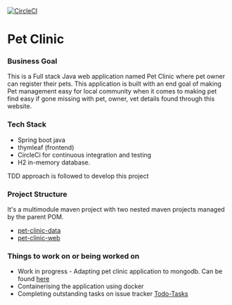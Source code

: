 [![CircleCI](https://circleci.com/gh/RaposoJoshlan/sfg-pet-clinic/tree/main.svg?style=svg)](https://circleci.com/gh/RaposoJoshlan/sfg-pet-clinic/tree/main)

# Pet Clinic

### Business Goal

This is a Full stack Java web application named Pet Clinic where pet owner can register their pets. This application is
built with an end goal of making Pet management easy for local community when it comes to making pet
find easy if gone missing with pet, owner, vet details found through this website.

### Tech Stack

* Spring boot java
* thymleaf (frontend)
* CircleCi for continuous integration and testing
* H2 in-memory database.

TDD approach is followed to develop this project

### Project Structure

It's a multimodule maven project with two nested maven projects managed by the parent POM.

* [pet-clinic-data](https://github.com/RaposoJoshlan/sfg-pet-clinic/tree/main/pet-clinic-data)
* [pet-clinic-web](https://github.com/RaposoJoshlan/sfg-pet-clinic/tree/main/pet-clinic-web)

### Things to work on or being worked on

* Work in progress - Adapting pet clinic application to mongodb. Can be
  found [here](https://github.com/RaposoJoshlan/sfg-pet-clinic/tree/pet-clinic-mongodb)
* Containerising the application using docker
* Completing outstanding tasks on issue tracker [Todo-Tasks](https://github.com/RaposoJoshlan/sfg-pet-clinic/issues)
